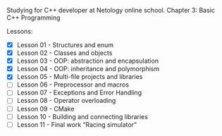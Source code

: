 Studying for C++ developer at Netology online school. 
Chapter 3: Basic C++ Programming

Lessons:
- [x] Lesson 01 - Structures and enum
- [x] Lesson 02 - Classes and objects
- [x] Lesson 03 - OOP: abstraction and encapsulation
- [x] Lesson 04 - OOP: inheritance and polymorphism
- [x] Lesson 05 - Multi-file projects and libraries
- [ ] Lesson 06 - Preprocessor and macros
- [ ] Lesson 07 - Exceptions and Error Handling
- [ ] Lesson 08 - Operator overloading
- [ ] Lesson 09 - CMake
- [ ] Lesson 10 - Building and connecting libraries
- [ ] Lesson 11 - Final work “Racing simulator”
